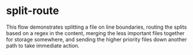 split-route
===========

This flow demonstrates splitting a file on line boundaries, routing the splits based on a regex in the content, 
merging the less important files together for storage somewhere, and sending the higher priority files down 
another path to take immediate action.